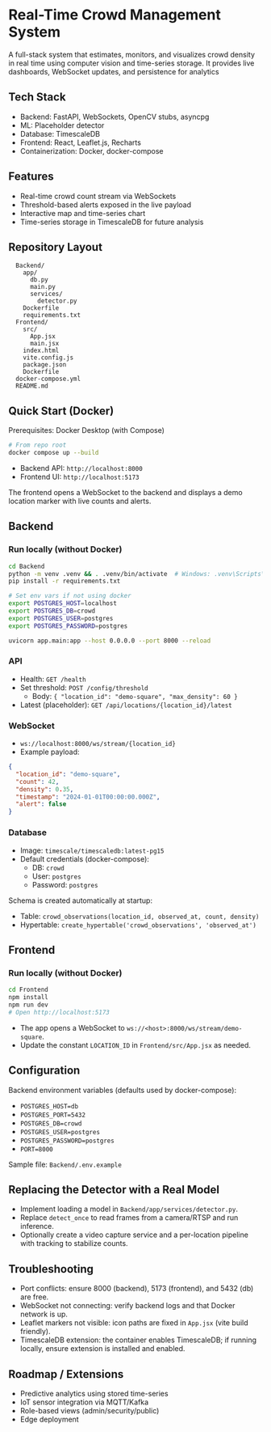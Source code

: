 # Real-Time Crowd Management System

A full-stack system that estimates, monitors, and visualizes crowd density in real time using computer vision and time-series storage. It provides live dashboards, WebSocket updates, and persistence for analytics

## Tech Stack
- Backend: FastAPI, WebSockets, OpenCV stubs, asyncpg
- ML: Placeholder detector 
- Database: TimescaleDB 
- Frontend: React, Leaflet.js, Recharts
- Containerization: Docker, docker-compose

## Features
- Real-time crowd count stream via WebSockets
- Threshold-based alerts exposed in the live payload
- Interactive map and time-series chart
- Time-series storage in TimescaleDB for future analysis

## Repository Layout
```
  Backend/
    app/
      db.py
      main.py
      services/
        detector.py
    Dockerfile
    requirements.txt
  Frontend/
    src/
      App.jsx
      main.jsx
    index.html
    vite.config.js
    package.json
    Dockerfile
  docker-compose.yml
  README.md
```

## Quick Start (Docker)
Prerequisites: Docker Desktop (with Compose)

```bash
# From repo root
docker compose up --build
```

- Backend API: `http://localhost:8000`
- Frontend UI: `http://localhost:5173`

The frontend opens a WebSocket to the backend and displays a demo location marker with live counts and alerts.

## Backend
### Run locally (without Docker)
```bash
cd Backend
python -m venv .venv && . .venv/bin/activate  # Windows: .venv\Scripts\activate
pip install -r requirements.txt

# Set env vars if not using docker
export POSTGRES_HOST=localhost
export POSTGRES_DB=crowd
export POSTGRES_USER=postgres
export POSTGRES_PASSWORD=postgres

uvicorn app.main:app --host 0.0.0.0 --port 8000 --reload
```

### API
- Health: `GET /health`
- Set threshold: `POST /config/threshold`
  - Body: `{ "location_id": "demo-square", "max_density": 60 }`
- Latest (placeholder): `GET /api/locations/{location_id}/latest`

### WebSocket
- `ws://localhost:8000/ws/stream/{location_id}`
- Example payload:
```json
{
  "location_id": "demo-square",
  "count": 42,
  "density": 0.35,
  "timestamp": "2024-01-01T00:00:00.000Z",
  "alert": false
}
```

### Database
- Image: `timescale/timescaledb:latest-pg15`
- Default credentials (docker-compose):
  - DB: `crowd`
  - User: `postgres`
  - Password: `postgres`

Schema is created automatically at startup:
- Table: `crowd_observations(location_id, observed_at, count, density)`
- Hypertable: `create_hypertable('crowd_observations', 'observed_at')`

## Frontend
### Run locally (without Docker)
```bash
cd Frontend
npm install
npm run dev
# Open http://localhost:5173
```

- The app opens a WebSocket to `ws://<host>:8000/ws/stream/demo-square`.
- Update the constant `LOCATION_ID` in `Frontend/src/App.jsx` as needed.

## Configuration
Backend environment variables (defaults used by docker-compose):
- `POSTGRES_HOST=db`
- `POSTGRES_PORT=5432`
- `POSTGRES_DB=crowd`
- `POSTGRES_USER=postgres`
- `POSTGRES_PASSWORD=postgres`
- `PORT=8000`

Sample file: `Backend/.env.example`

## Replacing the Detector with a Real Model
- Implement loading a model in `Backend/app/services/detector.py`.
- Replace `detect_once` to read frames from a camera/RTSP and run inference.
- Optionally create a video capture service and a per-location pipeline with tracking to stabilize counts.

## Troubleshooting
- Port conflicts: ensure 8000 (backend), 5173 (frontend), and 5432 (db) are free.
- WebSocket not connecting: verify backend logs and that Docker network is up.
- Leaflet markers not visible: icon paths are fixed in `App.jsx` (vite build friendly).
- TimescaleDB extension: the container enables TimescaleDB; if running locally, ensure extension is installed and enabled.

## Roadmap / Extensions
- Predictive analytics using stored time-series
- IoT sensor integration via MQTT/Kafka
- Role-based views (admin/security/public)
- Edge deployment

